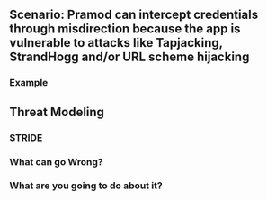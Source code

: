 ## Scenario: Pramod can intercept credentials through misdirection because the app is vulnerable to attacks like Tapjacking, StrandHogg and/or URL scheme hijacking

### Example

## Threat Modeling

### STRIDE

### What can go Wrong?

### What are you going to do about it?